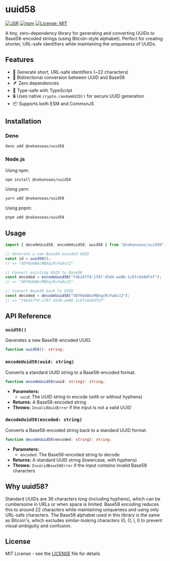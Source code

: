 # uuid58

[![JSR](https://jsr.io/badges/@nakanoasaservice/uuid58)](https://jsr.io/@nakanoasaservice/uuid58)
[![npm](https://badge.fury.io/js/@nakanoaas%2Fuuid58.svg)](https://badge.fury.io/js/@nakanoaas%2Fuuid58)
[![License: MIT](https://img.shields.io/badge/License-MIT-yellow.svg)](https://opensource.org/licenses/MIT)

A tiny, zero-dependency library for generating and converting UUIDs to
Base58-encoded strings (using Bitcoin-style alphabet). Perfect for creating
shorter, URL-safe identifiers while maintaining the uniqueness of UUIDs.

## Features

- 🚀 Generate short, URL-safe identifiers (~22 characters)
- 🔄 Bidirectional conversion between UUID and Base58
- 🪶 Zero dependencies
- 💪 Type-safe with TypeScript
- 🔒 Uses native `crypto.randomUUID()` for secure UUID generation
- 📦 Supports both ESM and CommonJS

## Installation

### Deno

```bash
deno add @nakanoaas/uuid58
```

### Node.js

Using npm:

```bash
npm install @nakanoaas/uuid58
```

Using yarn:

```bash
yarn add @nakanoaas/uuid58
```

Using pnpm:

```bash
pnpm add @nakanoaas/uuid58
```

## Usage

```typescript
import { decodeUuid58, encodeUuid58, uuid58 } from "@nakanoaas/uuid58";

// Generate a new Base58-encoded UUID
const id = uuid58();
// => "XDY9dmBbcMBXqcRvYw8xJ2"

// Convert existing UUID to Base58
const encoded = encodeUuid58("f4b247fd-1f87-45d4-aa06-1c6fc0a8dfaf");
// => "XDY9dmBbcMBXqcRvYw8xJ2"

// Convert Base58 back to UUID
const decoded = decodeUuid58("XDY9dmBbcMBXqcRvYw8xJ2");
// => "f4b247fd-1f87-45d4-aa06-1c6fc0a8dfaf"
```

## API Reference

### `uuid58()`

Generates a new Base58-encoded UUID.

```typescript
function uuid58(): string;
```

### `encodeUuid58(uuid: string)`

Converts a standard UUID string to a Base58-encoded format.

```typescript
function encodeUuid58(uuid: string): string;
```

- **Parameters:**
  - `uuid`: The UUID string to encode (with or without hyphens)
- **Returns:** A Base58-encoded string
- **Throws:** `InvalidUuidError` if the input is not a valid UUID

### `decodeUuid58(encoded: string)`

Converts a Base58-encoded string back to a standard UUID format.

```typescript
function decodeUuid58(encoded: string): string;
```

- **Parameters:**
  - `encoded`: The Base58-encoded string to decode
- **Returns:** A standard UUID string (lowercase, with hyphens)
- **Throws:** `InvalidBase58Error` if the input contains invalid Base58
  characters

## Why uuid58?

Standard UUIDs are 36 characters long (including hyphens), which can be
cumbersome in URLs or when space is limited. Base58 encoding reduces this to
around 22 characters while maintaining uniqueness and using only URL-safe
characters. The Base58 alphabet used in this library is the same as Bitcoin's,
which excludes similar-looking characters (0, O, I, l) to prevent visual
ambiguity and confusion.

## License

MIT License - see the [LICENSE](LICENSE) file for details
